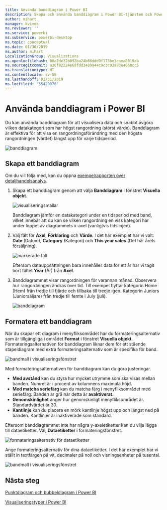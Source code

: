 ```yaml
---
title: Använda banddiagram i Power BI
description: Skapa och använda banddiagram i Power BI-tjänsten och Power BI Desktop
author: mihart
manager: kvivek
ms.reviewer: ''
ms.service: powerbi
ms.subservice: powerbi-desktop
ms.topic: conceptual
ms.date: 01/30/2019
ms.author: mihart
LocalizationGroup: Visualizations
ms.openlocfilehash: 08a2de32b092ba24b66ddd9f173be1eaea8819ab
ms.sourcegitcommit: a36f82224e68fdd3489944c9c3c03a93e4068cc5
ms.translationtype: HT
ms.contentlocale: sv-SE
ms.lasthandoff: 01/31/2019
ms.locfileid: "55429876"
---
```

# <a name="use-ribbon-charts-in-power-bi"></a>Använda banddiagram i Power BI
Du kan använda banddiagram för att visualisera data och snabbt avgöra vilken datakategori som har högst rangordning (störst värde). Banddiagram är effektiva för att visa en rangordningsförändring med den högsta rangordningen (värdet) längst upp för varje tidsperiod. 

![banddiagram](media/desktop-ribbon-charts/ribbon-charts_01.png)

## <a name="create-a-ribbon-chart"></a>Skapa ett banddiagram
Om du vill följa med, kan du öppna [exempelrapporten över detaljhandelsanalys](../sample-retail-analysis.md). 

1. Skapa ett banddiagram genom att välja **Banddiagram** i fönstret **Visuella objekt**.

    ![visualiseringsmallar](media/desktop-ribbon-charts/ribbon-charts_02.png)

    Banddiagram jämför en datakategori under en tidsperiod med band, vilket innebär att du kan se vilken rangordning en viss kategori har under loppet av diagrammets x-axel (vanligtvis tidslinjen).

2. Välj fält för **Axel**, **Förklaring** och **Värde**.  I det här exemplet har vi valt: **Date** (Datum), **Category** (Kategori) och **This year sales** (Det här årets försäljning).  

    ![markerade fält](media/desktop-ribbon-charts/power-bi-ribbon-values.png)

    Eftersom datauppsättningen bara innehåller data för ett år har vi tagit bort fältet **Year** (År) från **Axel**. 

3. Banddiagrammet visar rangordningen för varannan månad. Observera hur rangordningen ändras över tid.  Till exempel flyttar kategorin Home (Hem) från tredje till fjärde och tillbaka till tredje igen. Kategorin Juniors (Juniorsäljare) från tredje till femte i July (juli). 

    ![banddiagram](media/desktop-ribbon-charts/power-bi-ribbon.png)

## <a name="format-a-ribbon-chart"></a>Formatera ett banddiagram
När du skapar ett diagram i menyfliksområdet har du formateringsalternativ som är tillgängliga i området **Format** i fönstret **Visuella objekt**. Formateringsalternativen för banddiagram liknar dem för ett stående stapeldiagram med extra formateringsalternativ som är specifika för band.

![bandmall i visualiseringsfönstret](media/desktop-ribbon-charts/power-bi-format-ribbon.png)

Med formateringsalternativen för banddiagram kan du göra justeringar.

* **Med avstånd** kan du styra hur mycket utrymme som ska visas mellan banden. Numret är i procent av kolumnens maximala höjd.
* **Med matcha seriefärg** kan du matcha färg i menyfliksområdet med seriefärg. Banden är grå när detta är **avaktiverat**.
* **Genomskinlighet** anger hur genomskinligt menyfliksområdet är. Standardvärdet är 30.
* **Kantlinje** kan du placera en mörk kantlinje högst upp och längst ned på banden. Kantlinjer är inaktiverade som standard.

Eftersom banddiagrammet inte har några y-axeletiketter kan du vilja lägga till dataetiketter. Välj **Dataetiketter** i formateringsfönstret. 

![formateringsalternativ för dataetiketter](media/desktop-ribbon-charts/power-bi-labels.png)

Ange formateringsalternativ för dina dataetiketter.  I det här exemplet har vi ställt in textfärgen på vit, decimaler på noll och visningsenheter på tusental. 

![bandmall i visualiseringsfönstret](media/desktop-ribbon-charts/power-bi-data-labels.png)

## <a name="next-steps"></a>Nästa steg

[Punktdiagram och bubbeldiagram i Power BI](power-bi-visualization-scatter.md)

[Visualiseringstyper i Power BI](power-bi-visualization-types-for-reports-and-q-and-a.md)